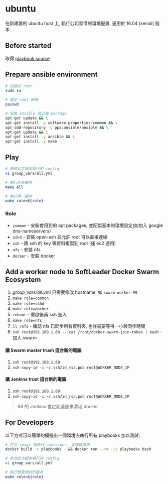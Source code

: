 # ubuntu

在新建置的 ubuntu host 上, 執行公司習慣的環境配置, 適用於 16.04 (xenial) 版本

## Before started

取得 [playbook source](https://github.com/softleader/playbooks#get-the-latest-playbooks)

## Prepare ansible environment

```sh
# 切換成 root
sudo su

# 設定 root 密碼 
passwd

# 安裝 ansible 及必要 package
apt-get update && \
apt-get install -y software-properties-common && \
apt-add-repository -y ppa:ansible/ansible && \
apt-get update && \
apt-get install -y ansible && \
apt-get install -y make
```

## Play

```sh
# 修改此次腳本執行的 config
vi group_vars/all.yml

# 執行所有腳本
make all

# 執行單一腳本
make role=${role}
```

### Role

- `common` - 安裝會用到的 apt packages, 並配製基本的環境設定(如加入 google dns-nameservers)
- `sshd` - 安裝 open-ssh 並允許 root 可以直接連線
- `ssh` - 將 ssh 的 key 等資料複製到 root (僅 ec2 適用)
- `nfs` - 安裝 nfs
- `docker` - 安裝 docker

## Add a worker node to SoftLeader Docker Swarm Ecosystem

1. *group_vars/all.yml* 只需要修改 hostname, 如 `swarm-worker-99`
1. `make role=common`
1. `make role=sshd`
1. `make role=docker`
1. `reboot` - 重啟後再 ssh 進入
1. `make role=nfs`
1. `ll /nfs` - 確認 nfs 已同步所有資料夾, 也許需要等待一小段同步時間
1. `ssh root@192.168.1.60 -- cat /root/docker-swarm-join-token | bash` - 加入 swarm

#### 讓 Swarm master trush 這台新的電腦

1. `ssh root@192.168.1.60`
1. `ssh-copy-id -i ~/.ssh/id_rsa.pub root@WORKER_NODE_IP`

#### 讓 Jenkins trust 這台新的電腦

1. `ssh root@192.168.1.88`
1. `ssh-copy-id -i ~/.ssh/id_rsa.pub root@WORKER_NODE_IP`

> 88 的 Jenkins 會定期連進來清理 docker

## For Developers

以下方式可以簡單的模擬出一個環境去執行所有 playbooks 加以測試:

```sh
# 打包 image 後執行 container, 並連線進去
docker build -t playbooks . && docker run --rm -it playbooks bash

# 修改此次腳本執行的 config
vi group_vars/all.yml

# 執行想要測試的腳本 
make role=${role}
```
